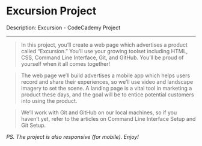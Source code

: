 # Excursion Project

Description: Excursion - CodeCademy Project

---

> In this project, you’ll create a web page which advertises a product called “Excursion.” You’ll use your growing toolset including HTML, CSS, Command Line Interface, Git, and GitHub. You’ll be proud of yourself when it all comes together!

> The web page we’ll build advertises a mobile app which helps users record and share their experiences, so we’ll use video and landscape imagery to set the scene. A landing page is a vital tool in marketing a product these days, and the goal will be to entice potential customers into using the product.

> We’ll work with Git and GitHub on our local machines, so if you haven’t yet, refer to the articles on Command Line Interface Setup and Git Setup.

*PS. The project is also responsive (for mobile). Enjoy!*
